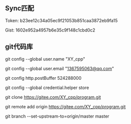 ## Sync匹配

Token: b23ee12c34a05ec9f21053b851caa3872eb9fa15

Gist: 1602e952a4957b6e35c9f148c1cbd0c2

## git代码库

git config --global user.name "XY_cpp"

git config --global user.email "1367595063@qq.com"

git config http.postBuffer 524288000

git config --global credential.helper store

git clone https://gitee.com/XY_cpp/program.git

git remote add origin https://gitee.com/XY_cpp/program.git

git branch --set-upstream-to=origin/master master
